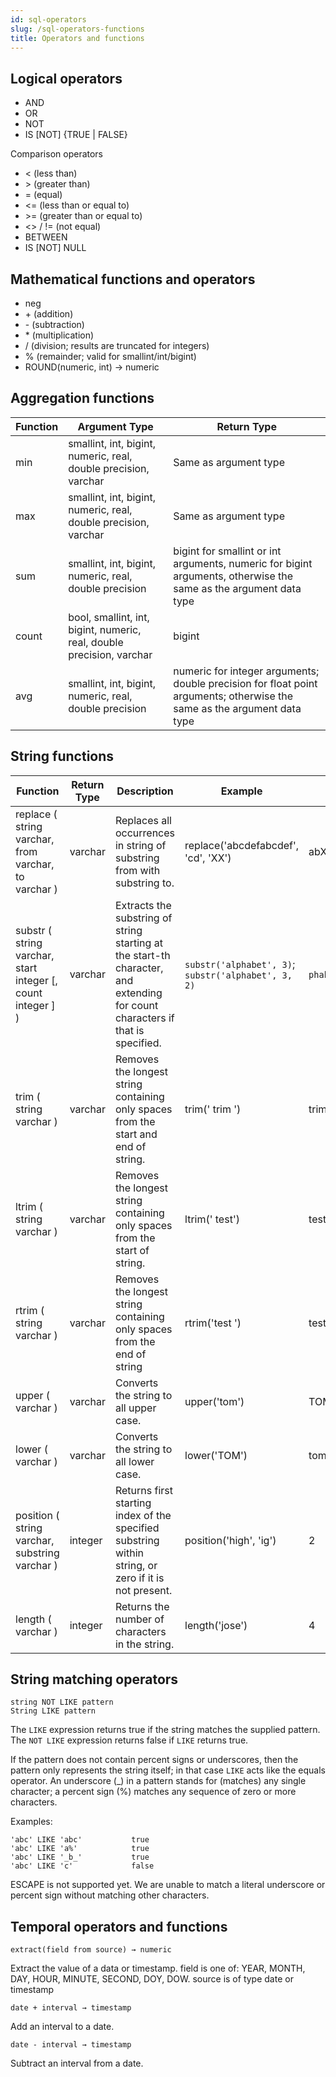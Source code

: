 ```yaml
---
id: sql-operators
slug: /sql-operators-functions
title: Operators and functions
---
```


## Logical operators

* AND
* OR
* NOT
* IS [NOT] {TRUE | FALSE}

Comparison operators

* &lt; (less than)
* &gt; (greater than)
* = (equal)
* &lt;= (less than or equal to)
* &gt;= (greater than or equal to)
* &lt;&gt; / != (not equal)
* BETWEEN
* IS [NOT] NULL

## Mathematical functions and operators

* neg
* \+ (addition)
* \- (subtraction)
* \* (multiplication)
* / (division; results are truncated for integers)
* % (remainder; valid for smallint/int/bigint)
* ROUND(numeric, int) → numeric


## Aggregation functions

|Function|Argument Type|Return Type|
|---|---|---|
|min|smallint, int, bigint, numeric, real, double precision, varchar|Same as argument type|
|max|smallint, int, bigint, numeric, real, double precision, varchar|Same as argument type|
|sum|smallint, int, bigint, numeric, real, double precision|bigint for smallint  or int arguments, numeric for bigint arguments, otherwise the same as the argument data type|
|count|bool, smallint, int, bigint, numeric, real, double precision, varchar|bigint|
|avg|	smallint, int, bigint, numeric, real, double precision|numeric for integer arguments; double precision for float point arguments; otherwise the same as the argument data type|

## String functions

|Function|Return Type|Description|Example|Result|
|---|---|---|---|---|
|replace ( string varchar, from varchar, to varchar )|varchar|Replaces all occurrences in string of substring from with substring to.|replace('abcdefabcdef', 'cd', 'XX')|abXXefabXXef|
|substr ( string varchar, start integer [, count integer ] )|varchar|Extracts the substring of string starting at the start-th character, and extending for count characters if that is specified.| `substr('alphabet', 3)`; `substr('alphabet', 3, 2)`| `phabet`;`ph`|
|trim ( string varchar )|varchar|Removes the longest string containing only spaces from the start and end of string.|trim(' trim ')	|trim|
|ltrim ( string varchar )|varchar|Removes the longest string containing only spaces from the start of string.|ltrim(' test')|test|
|rtrim ( string varchar ) |varchar|Removes the longest string containing only spaces from the end of string|rtrim('test ')|test|
|upper ( varchar )|varchar|Converts the string to all upper case.|upper('tom')|TOM|
|lower ( varchar )|varchar|Converts the string to all lower case.|lower('TOM')|tom|
|position ( string varchar, substring varchar )|integer	|Returns first starting index of the specified substring within string, or zero if it is not present.|position('high', 'ig')|2|
|length ( varchar )	|integer|Returns the number of characters in the string.|length('jose')|4|

## String matching operators

```
string NOT LIKE pattern
String LIKE pattern
```

The `LIKE` expression returns true if the string matches the supplied pattern. The `NOT LIKE` expression returns false if `LIKE` returns true.

If the pattern does not contain percent signs or underscores, then the pattern only represents the string itself; in that case `LIKE` acts like the equals operator. An underscore (_) in a pattern stands for (matches) any single character; a percent sign (%) matches any sequence of zero or more characters.

Examples:

```
'abc' LIKE 'abc'           true
'abc' LIKE 'a%'            true
'abc' LIKE '_b_'           true
'abc' LIKE 'c'             false
```


ESCAPE is not supported yet. We are unable to match a literal underscore or percent sign without matching other characters.


## Temporal operators and functions


`extract(field from source) → numeric`

Extract the value of a data or timestamp. field is one of: YEAR, MONTH, DAY, HOUR, MINUTE, SECOND, DOY, DOW.  source is of type date or timestamp

`date + interval → timestamp`

Add an interval to a date.

`date - interval → timestamp`

Subtract an interval from a date.



